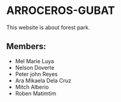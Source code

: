 # ARROCEROS-GUBAT
This website is about forest park.

## Members:
- Mel Marie Luya
- Nelson Doverte
- Peter john Reyes
- Ara Mikaela Dela Cruz
- Mitch Alberio
- Roben Matimtim


